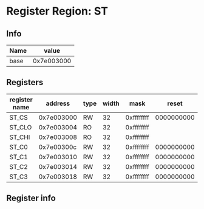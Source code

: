 # Register Region: ST


## Info

| Name | value |
| --- | --- |
| base | 0x7e003000 |

## Registers

| register name | address | type | width | mask | reset |
| --- | --- | --- | --- | --- | --- |
| ST_CS | 0x7e003000 | RW | 32 | 0xffffffff | 0000000000 |
| ST_CLO | 0x7e003004 | RO | 32 | 0xffffffff |  |
| ST_CHI | 0x7e003008 | RO | 32 | 0xffffffff |  |
| ST_C0 | 0x7e00300c | RW | 32 | 0xffffffff | 0000000000 |
| ST_C1 | 0x7e003010 | RW | 32 | 0xffffffff | 0000000000 |
| ST_C2 | 0x7e003014 | RW | 32 | 0xffffffff | 0000000000 |
| ST_C3 | 0x7e003018 | RW | 32 | 0xffffffff | 0000000000 |

## Register info

